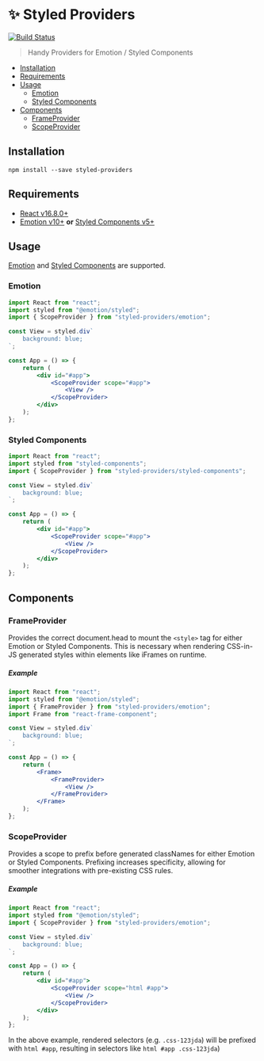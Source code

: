 # ✨ Styled Providers

[![Build Status](https://travis-ci.org/ItsJonQ/styled-providers.svg?branch=master)](https://travis-ci.org/ItsJonQ/styled-providers)

> Handy Providers for Emotion / Styled Components

<!-- START doctoc generated TOC please keep comment here to allow auto update -->
<!-- DON'T EDIT THIS SECTION, INSTEAD RE-RUN doctoc TO UPDATE -->

-   [Installation](#installation)
-   [Requirements](#requirements)
-   [Usage](#usage)
    -   [Emotion](#emotion)
    -   [Styled Components](#styled-components)
-   [Components](#components)
    -   [FrameProvider](#frameprovider)
    -   [ScopeProvider](#scopeprovider)

<!-- END doctoc generated TOC please keep comment here to allow auto update -->

## Installation

```
npm install --save styled-providers
```

## Requirements

-   [React v16.8.0+](https://reactjs.org/blog/2019/02/06/react-v16.8.0.html)
-   [Emotion v10+](https://emotion.sh/docs/migrating-to-emotion-10) **or** [Styled Components v5+](https://medium.com/styled-components/announcing-styled-components-v5-beast-mode-389747abd987)

## Usage

[Emotion](https://emotion.sh/) and [Styled Components](https://www.styled-components.com/) are supported.

### Emotion

```jsx
import React from "react";
import styled from "@emotion/styled";
import { ScopeProvider } from "styled-providers/emotion";

const View = styled.div`
	background: blue;
`;

const App = () => {
	return (
		<div id="#app">
			<ScopeProvider scope="#app">
				<View />
			</ScopeProvider>
		</div>
	);
};
```

### Styled Components

```jsx
import React from "react";
import styled from "styled-components";
import { ScopeProvider } from "styled-providers/styled-components";

const View = styled.div`
	background: blue;
`;

const App = () => {
	return (
		<div id="#app">
			<ScopeProvider scope="#app">
				<View />
			</ScopeProvider>
		</div>
	);
};
```

## Components

### FrameProvider

Provides the correct document.head to mount the `<style>` tag for either Emotion or Styled Components. This is necessary when rendering CSS-in-JS generated styles within elements like iFrames on runtime.

##### Example

```jsx
import React from "react";
import styled from "@emotion/styled";
import { FrameProvider } from "styled-providers/emotion";
import Frame from "react-frame-component";

const View = styled.div`
	background: blue;
`;

const App = () => {
	return (
		<Frame>
            <FrameProvider>
			    <View />
            </FrameProvider>
		</Frame>
	);
};
```

### ScopeProvider

Provides a scope to prefix before generated classNames for either Emotion or Styled Components. Prefixing increases specificity, allowing for smoother integrations with pre-existing CSS rules.

##### Example

```jsx
import React from "react";
import styled from "@emotion/styled";
import { ScopeProvider } from "styled-providers/emotion";

const View = styled.div`
	background: blue;
`;

const App = () => {
	return (
		<div id="#app">
			<ScopeProvider scope="html #app">
				<View />
			</ScopeProvider>
		</div>
	);
};
```

In the above example, rendered selectors (e.g. `.css-123jda`) will be prefixed with `html #app`, resulting in selectors like `html #app .css-123jda`)
